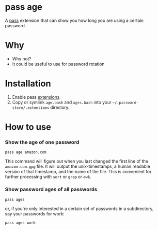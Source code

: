 # pass age

A [pass](https://www.passwordstore.org) extension that can show you how long you are using a certain password.

# Why

- Why not?
- It could be useful to use for password rotation

# Installation

1. Enable pass [extensions](https://www.passwordstore.org/#extensions).
2. Copy or symlink `age.bash` and `ages.bash` into your `~/.password-store/.extensions` directory.

# How to use

### Show the age of one password

```terminal
pass age amazon.com
```

This command will figure out when you last changed the first line of the `amazon.com.gpg` file. It will output the unix-timestamps, a human readable version of that timestamp, and the name of the file. This is convenient for further processing with `sort` or `grep` or `awk`.

### Show password ages of all passwords

```terminal
pass ages
```

or, if you're only interested in a certain set of passwords in a subdirectory, say your passwords for work:

```terminal
pass ages work
```
